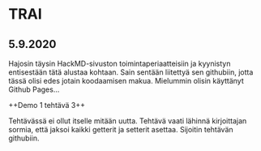 # TRAI

## 5.9.2020

Hajosin täysin HackMD-sivuston toimintaperiaatteisiin ja kyynistyn entisestään tätä alustaa kohtaan. Sain sentään liitettyä sen githubiin, jotta tässä olisi edes jotain koodaamisen makua. Mielummin olisin käyttänyt Github Pages...

++Demo 1 tehtävä 3++

Tehtävässä ei ollut itselle mitään uutta. Tehtävä vaati lähinnä kirjoittajan sormia, että jaksoi kaikki getterit ja setterit asettaa. Sijoitin tehtävän githubiin.